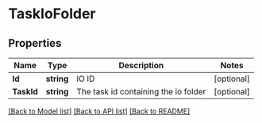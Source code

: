 # TaskIoFolder

## Properties

Name | Type | Description | Notes
------------ | ------------- | ------------- | -------------
**Id** | **string** | IO ID | [optional] 
**TaskId** | **string** | The task id containing the io folder | [optional] 

[[Back to Model list]](../README.md#documentation-for-models) [[Back to API list]](../README.md#documentation-for-api-endpoints) [[Back to README]](../README.md)


